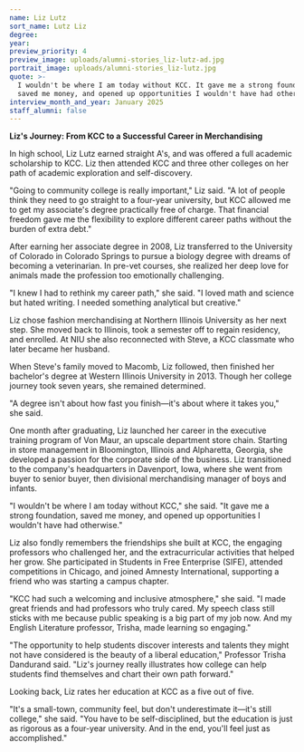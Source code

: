 ```yaml
---
name: Liz Lutz
sort_name: Lutz Liz
degree:
year:
preview_priority: 4
preview_image: uploads/alumni-stories_liz-lutz-ad.jpg
portrait_image: uploads/alumni-stories_liz-lutz.jpg
quote: >-
  I wouldn't be where I am today without KCC. It gave me a strong foundation,
  saved me money, and opened up opportunities I wouldn't have had otherwise.
interview_month_and_year: January 2025
staff_alumni: false
---
```

**Liz's Journey: From KCC to a Successful Career in Merchandising**

In high school, Liz Lutz earned straight A's, and was offered a full academic scholarship to KCC. Liz then attended KCC and three other colleges on her path of academic exploration and self-discovery.

"Going to community college is really important," Liz said. "A lot of people think they need to go straight to a four-year university, but KCC allowed me to get my associate's degree practically free of charge. That financial freedom gave me the flexibility to explore different career paths without the burden of extra debt."

After earning her associate degree in 2008, Liz transferred to the University of Colorado in Colorado Springs to pursue a biology degree with dreams of becoming a veterinarian. In pre-vet courses, she realized her deep love for animals made the profession too emotionally challenging.

"I knew I had to rethink my career path," she said. "I loved math and science but hated writing. I needed something analytical but creative."

Liz chose fashion merchandising at Northern Illinois University as her next step. She moved back to Illinois, took a semester off to regain residency, and enrolled. At NIU she also reconnected with Steve, a KCC classmate who later became her husband.

When Steve's family moved to Macomb, Liz followed, then finished her bachelor's degree at Western Illinois University in 2013. Though her college journey took seven years, she remained determined.

"A degree isn't about how fast you finish—it's about where it takes you," she said.

One month after graduating, Liz launched her career in the executive training program of Von Maur, an upscale department store chain. Starting in store management in Bloomington, Illinois and Alpharetta, Georgia, she developed a passion for the corporate side of the business. Liz transitioned to the company's headquarters in Davenport, Iowa, where she went from buyer to senior buyer, then divisional merchandising manager of boys and infants.

"I wouldn't be where I am today without KCC," she said. "It gave me a strong foundation, saved me money, and opened up opportunities I wouldn't have had otherwise."

Liz also fondly remembers the friendships she built at KCC, the engaging professors who challenged her, and the extracurricular activities that helped her grow. She participated in Students in Free Enterprise (SIFE), attended competitions in Chicago, and joined Amnesty International, supporting a friend who was starting a campus chapter.

"KCC had such a welcoming and inclusive atmosphere," she said. "I made great friends and had professors who truly cared. My speech class still sticks with me because public speaking is a big part of my job now. And my English Literature professor, Trisha, made learning so engaging."

"The opportunity to help students discover interests and talents they might not have considered is the beauty of a liberal education," Professor Trisha Dandurand said. "Liz's journey really illustrates how college can help students find themselves and chart their own path forward."

Looking back, Liz rates her education at KCC as a five out of five.

"It's a small-town, community feel, but don't underestimate it—it's still college," she said. "You have to be self-disciplined, but the education is just as rigorous as a four-year university. And in the end, you'll feel just as accomplished."
